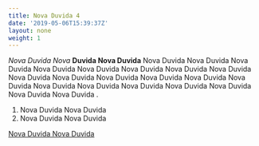 ```yaml
---
title: Nova Duvida 4
date: '2019-05-06T15:39:37Z'
layout: none
weight: 1
---
```

_Nova Duvida Nova_ **Duvida Nova Duvida** Nova Duvida Nova Duvida Nova Duvida Nova Duvida Nova Duvida Nova Duvida Nova Duvida Nova Duvida Nova Duvida Nova Duvida Nova Duvida Nova Duvida Nova Duvida Nova Duvida Nova Duvida Nova Duvida Nova Duvida Nova Duvida Nova Duvida Nova Duvida Nova Duvida .

1. Nova Duvida Nova Duvida 
2. Nova Duvida Nova Duvida 

[Nova Duvida Nova Duvida ](www.google.com)
